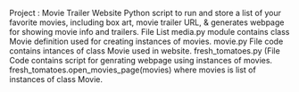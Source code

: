 Project : Movie Trailer Website
Python script to run and store a list of your favorite movies, including box art, movie trailer URL, & generates webpage for showing movie info and trailers.
File List
media.py module
contains class Movie definition used for creating instances of movies.
movie.py File code
contains intances of class Movie used in website.
fresh_tomatoes.py (File Code
contains script for genrating webpage using instances of movies.
fresh_tomatoes.open_movies_page(movies)
where movies is list of instances of class Movie.
